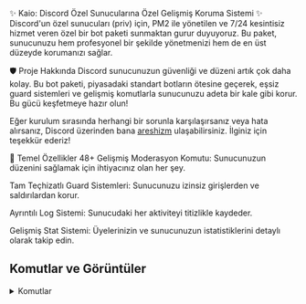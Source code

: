 ✨ Kaio: Discord Özel Sunucularına Özel Gelişmiş Koruma Sistemi ✨
Discord'un özel sunucuları (priv) için, PM2 ile yönetilen ve 7/24 kesintisiz hizmet veren özel bir bot paketi sunmaktan gurur duyuyoruz. Bu paket, sunucunuzu hem profesyonel bir şekilde yönetmenizi hem de en üst düzeyde korumanızı sağlar.

🛡️ Proje Hakkında
Discord sunucunuzun güvenliği ve düzeni artık çok daha kolay. Bu bot paketi, piyasadaki standart botların ötesine geçerek, eşsiz guard sistemleri ve gelişmiş komutlarla sunucunuzu adeta bir kale gibi korur. Bu gücü keşfetmeye hazır olun!

Eğer kurulum sırasında herhangi bir sorunla karşılaşırsanız veya hata alırsanız, Discord üzerinden bana [areshizm](https://discord.com/users/292111586276016138) ulaşabilirsiniz. İlginiz için teşekkür ederiz!

💎 Temel Özellikler
48+ Gelişmiş Moderasyon Komutu: Sunucunuzun düzenini sağlamak için ihtiyacınız olan her şey.

Tam Teçhizatlı Guard Sistemleri: Sunucunuzu izinsiz girişlerden ve saldırılardan korur.

Ayrıntılı Log Sistemi: Sunucudaki her aktiviteyi titizlikle kaydeder.

Gelişmiş Stat Sistemi: Üyelerinizin ve sunucunuzun istatistiklerini detaylı olarak takip edin.

## Komutlar ve Görüntüler

<details>

  <summary>Komutlar</summary>

<img width="683" height="554" alt="image" src="https://github.com/user-attachments/assets/4f590d82-9bbe-429c-833d-9bd73b249651" />

<img width="720" height="414" alt="image" src="https://github.com/user-attachments/assets/7a748db3-4878-4106-82b1-3a91edd2776b" />

<img width="606" height="777" alt="image" src="https://github.com/user-attachments/assets/c73f32fb-c420-4b5b-b5f5-5fb14b0fec1f" />

<img width="522" height="458" alt="image" src="https://github.com/user-attachments/assets/89f84fab-1812-4763-b239-c2da74c05d94" />

<img width="712" height="353" alt="image" src="https://github.com/user-attachments/assets/e25f5132-86d4-4ecb-b85d-94d5a80916a1" />

<img width="712" height="361" alt="image" src="https://github.com/user-attachments/assets/69914f2c-e860-4d99-8a59-66a2e7249fc0" />

<img width="686" height="331" alt="image" src="https://github.com/user-attachments/assets/56744a7c-10a5-4bef-8ee5-b08a15b1d4a2" />

<img width="473" height="257" alt="image" src="https://github.com/user-attachments/assets/9796d22f-24f5-4aca-9c79-bb68def788a3" />

|<img width="671" height="487" alt="image" src="https://github.com/user-attachments/assets/36a403e8-25f9-4663-bd58-9458016f7bef" />

<img width="669" height="387" alt="image" src="https://github.com/user-attachments/assets/50455584-2815-40c6-8161-83d7284d2b3a" />

<img width="685" height="384" alt="image" src="https://github.com/user-attachments/assets/420bbec7-3e2c-4298-874a-aba1b89aee79" />

<img width="510" height="451" alt="image" src="https://github.com/user-attachments/assets/a953aa47-2dbc-4619-b6b8-14497a8b81d5" />

<img width="541" height="411" alt="image" src="https://github.com/user-attachments/assets/6647cc91-b3d2-4a6c-9da3-ca558209297a" />

<img width="708" height="380" alt="image" src="https://github.com/user-attachments/assets/1a7daef6-430c-44ae-be15-7b0133d8251c" />

<img width="825" height="196" alt="image" src="https://github.com/user-attachments/assets/6c14ef66-7506-461c-8214-1726732e58b1" />



</details>
